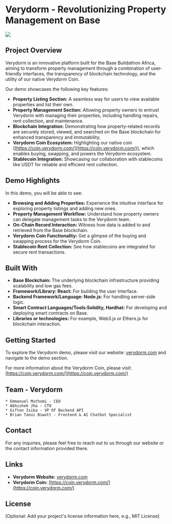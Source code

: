 # Verydorm - Revolutionizing Property Management on Base
 ![](https://coin.verydorm.com/Verydorm_logo.png)
## Project Overview
 
Verydorm is an innovative platform built for the Base Buildathon Africa, aiming to transform property management through a combination of user-friendly interfaces, the transparency of blockchain technology, and the utility of our native Verydorm Coin.
 
Our demo showcases the following key features:
 
* **Property Listing Section:** A seamless way for users to view available properties and list their own.
* **Property Management Section:** Allowing property owners to entrust Verydorm with managing their properties, including handling repairs, rent collection, and maintenance.
* **Blockchain Integration:** Demonstrating how property-related records are securely stored, viewed, and searched on the Base blockchain for enhanced transparency and immutability.
* **Verydorm Coin Ecosystem:** Highlighting our native coin ([https://coin.verydorm.com/](https://coin.verydorm.com/)), which enables buying, swapping, and powers the Verydorm ecosystem.
* **Stablecoin Integration:** Showcasing our collaboration with stablecoins like USDT for reliable and efficient rent collection.
 
## Demo Highlights
 
In this demo, you will be able to see:
 
* **Browsing and Adding Properties:** Experience the intuitive interface for exploring property listings and adding new ones.
* **Property Management Workflow:** Understand how property owners can delegate management tasks to the Verydorm team.
* **On-Chain Record Interaction:** Witness how data is added to and retrieved from the Base blockchain.
* **Verydorm Coin Functionality:** Get a glimpse of the buying and swapping process for the Verydorm Coin.
* **Stablecoin Rent Collection:** See how stablecoins are integrated for secure rent transactions.
 
## Built With
 
* **Base Blockchain:** The underlying blockchain infrastructure providing scalability and low gas fees.
* **Framework/Library: React:** For building the user interface.
* **Backend Framework/Language: Node.js:** For handling server-side logic.
* **Smart Contract Languages/Tools:Solidity, Hardhat:** For developing and deploying smart contracts on Base.
* **Libraries or technologies:** For example, Web3.js or Ethers.js for blockchain interaction.
 
## Getting Started
 
To explore the Verydorm demo, please visit our website: [verydorm.com](https://verydorm.com) and navigate to the demo section.
 
For more information about the Verydorm Coin, please visit: [https://coin.verydorm.com/](https://coin.verydorm.com/)
 
## Team - Verydorm
    * Emmanuel Muthomi - CEO
    * Abhishek Jha - CTO
    * Gifton Isika - VP Of Backend API
    * Brian Tanui Biwott - Frontend & AI Chatbot Specialist 
 
## Contact
 
For any inquiries, please feel free to reach out to us through our website or the contact information provided there.
 
## Links
 
* **Verydorm Website:** [verydorm.com](https://verydorm.com)
* **Verydorm Coin:** [https://coin.verydorm.com/](https://coin.verydorm.com/)
 
## License
 
[Optional: Add your project's license information here, e.g., MIT License]
